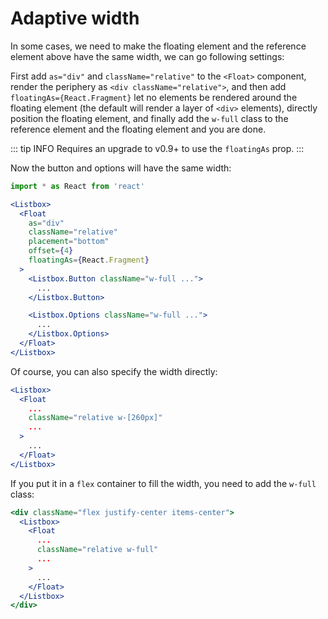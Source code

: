 # Adaptive width

In some cases, we need to make the floating element and the reference element above have the same width, we can go following settings:

First add `as="div"` and `className="relative"` to the `<Float>` component, render the periphery as `<div className="relative">`, and then add `floatingAs={React.Fragment}` let no elements be rendered around the floating element (the default will render a layer of `<div>` elements), directly position the floating element, and finally add the `w-full` class to the reference element and the floating element and you are done.

::: tip INFO
Requires an upgrade to v0.9+ to use the `floatingAs` prop.
:::

Now the button and options will have the same width:

```jsx
import * as React from 'react'

<Listbox>
  <Float
    as="div"
    className="relative"
    placement="bottom"
    offset={4}
    floatingAs={React.Fragment}
  >
    <Listbox.Button className="w-full ...">
      ...
    </Listbox.Button>

    <Listbox.Options className="w-full ...">
      ...
    </Listbox.Options>
  </Float>
</Listbox>
```

Of course, you can also specify the width directly:

```jsx
<Listbox>
  <Float
    ...
    className="relative w-[260px]"
    ...
  >
    ...
  </Float>
</Listbox>
```

If you put it in a `flex` container to fill the width, you need to add the `w-full` class:

```jsx
<div className="flex justify-center items-center">
  <Listbox>
    <Float
      ...
      className="relative w-full"
      ...
    >
      ...
    </Float>
  </Listbox>
</div>
```
